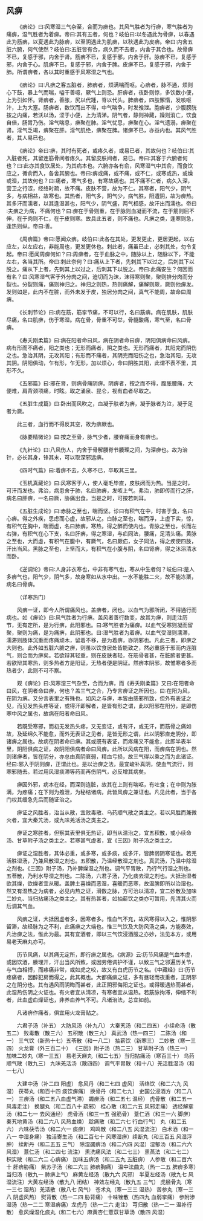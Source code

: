 ## 风痹


&emsp;&emsp;《痹论》曰∶风寒湿三气杂至，合而为痹也。其风气胜者为行痹，寒气胜者为痛痹，湿气胜者为着痹。帝曰∶其有五者，何也？岐伯曰∶以冬遇此为骨痹，以春遇此为筋痹，以夏遇此为脉痹，以至阴遇此为肌痹，以秋遇此为皮痹。帝曰∶内舍五脏六腑，何气使然？岐伯曰∶五脏皆有合，病久而不去者，内舍于其合也。故骨痹不已，复感于邪，内舍于肾。筋痹不已，复感于邪，内舍于肝。脉痹不已，复感于邪，内舍于心。肌痹不已，复感于邪，内舍于脾。皮痹不已，复感于邪，内舍于肺。所谓痹者，各以其时重感于风寒湿之气也。

&emsp;&emsp;《痹论》曰∶凡痹之客五脏者，肺痹者，烦满喘而呕。心痹者，脉不通，烦则心下鼓，暴上气而喘，嗌干善噫，厥气上则恐。肝痹者，夜卧则惊，多饮数小便，上为引如怀。肾痹者，善胀，尻以代踵，脊以代头。脾痹者，四肢懈惰，发咳呕汁，上为大塞。肠痹者，数饮而出不得，中气喘争，时发飧泄。胞痹者，少腹膀胱按之内痛，若沃以汤，涩于小便，上为清涕。阴气者，静则神藏，躁则消亡，饮食自倍，肠胃乃伤。淫气喘息，痹聚在肺。淫气忧思，痹聚在心。淫气遗溺，痹聚在肾。淫气乏竭，痹聚在肝。淫气肌绝，痹聚在脾。诸痹不已，亦益内也。其风气胜者，其人易已也。

&emsp;&emsp;《痹论》帝曰∶痹，其时有死者，或疼久者，或易已者，其故何也？岐伯曰∶其入脏者死，其留连筋骨间者疼久。其留皮肤间者，易已。帝曰∶其客于六腑者何也？曰∶此亦其食饮居处，为其病本也。六腑亦各有俞，风寒湿气中其俞，而食饮应之，循俞而入，各舍其腑也。帝曰∶痹或痛，或不痛，或不仁，或寒或热，或燥或湿，其故何也？曰∶痛者，寒气多也，有寒故痛也。其不痛不仁者，病久入深，营卫之行涩，经络时疏，故不痛。皮肤不营，故为不仁。其寒者，阳气少，阴气多，与病相益，故寒也。其热者，阳气多，阴气少，病气胜，阳遭阴，故为痹热。其多汗而濡者，以其逢湿甚也，阳气少，阴气盛，两气相感，故汗出而濡也。帝曰∶夫痹之为病，不痛何也？曰∶痹在于骨则重，在于脉则血凝而不流，在于筋则屈不伸，在于肉则不仁，在于皮则寒。故具此五者，则不痛也。凡痹之类，逢寒则急，逢热则纵。帝曰∶善。

&emsp;&emsp;《周痹篇》帝曰∶愿闻众痹。岐伯曰∶此各在其处，更发更止，更居更起，以右应左，以左应右，非能周也，更发更休也。刺此者，痛虽已止，必刺其处，勿令复起。帝曰∶愿闻周痹何如？曰∶周痹者，在于血脉之中，随脉以上，随脉以下，不能左右，各当其所。帝曰∶刺此奈何？曰∶痛从上下者，先刺其下以过之，后刺其下以脱之。痛从下上者，先刺其上以过之，后刺其下以脱之。帝曰∶此痛安生？何因而有名？曰∶风寒湿气客于外分肉之间，迫切而为沫，沫得寒则聚，聚则排分肉而分裂也。分裂则痛，痛则神归之。神归之则热，热则痛解，痛解则厥，厥则他痹发。发则如是，此内不在脏，而外未发于皮，独居分肉之间，真气不能周，故命曰周痹。

&emsp;&emsp;《长刺节论》曰∶病在筋，筋挛节痛，不可以行，名曰筋痹。病在肌肤，肌肤尽痛，名曰肌痹，伤于寒湿。病在骨，骨重不可举，骨髓酸痛，寒气至，名曰骨痹。

&emsp;&emsp;《寿夭刚柔篇》曰∶病在阳者命曰风，病在阴者命曰痹，阴阳俱病命曰风痹。病有形而不痛者，阳之类也；无形而痛者，阴之类也。无形而痛者，其阳完而阴伤之也。急治其阴，无攻其阳；有形而不痛者，其阴完而阳伤之也，急治其阳，无攻其阴。阴阳俱动，乍有形，乍无形，加以烦心，命曰阴胜其阳，此谓不表不里，其形不久。

&emsp;&emsp;《五邪篇》曰∶邪在肾，则病骨痛阴痹。阴痹者，按之而不得，腹胀腰痛，大便难，肩背颈项痛，时眩。取之涌泉、昆仑，视有血者尽取之。

&emsp;&emsp;《五脏生成篇》曰∶卧出而风吹之，血凝于肤者为痹，凝于脉者为泣，凝于足者为厥。

&emsp;&emsp;此三者，血行而不得反其空，故为痹厥也。

&emsp;&emsp;《脉要精微论》曰∶按之至骨，脉气少者，腰脊痛而身有痹也。

&emsp;&emsp;《九针论》曰∶八风伤人，内舍于骨解腰脊节腠理之间，为深痹也。故为治针，必长其身，锋其末，可以取深邪远痹。

&emsp;&emsp;《四时气篇》曰∶着痹不去，久寒不已，卒取其三里。

&emsp;&emsp;《玉机真藏论》曰∶风寒客于人，使人毫毛毕直，皮肤闭而为热。当是之时，可汗而发也。弗治，病患舍于肺，名曰肺痹，发咳上气。弗治，肺即传而行之肝，病名曰肝痹，一名曰厥，胁痛出食。当是之时，可按若刺耳。

&emsp;&emsp;《五脏生成论》曰∶赤脉之至也，喘而坚。诊曰有积气在中，时害于食，名曰心痹。得之外疾，思虑而心虚，故邪从之。白脉之至也，喘而浮，上虚下实，惊，有积气在胸中，喘而虚，名曰肺痹，寒热，得之醉而使内也。青脉之至也，长而左右弹，有积气在心下支，名曰肝痹，得之寒湿，与疝同法，腰痛，足清头痛。黄脉之至也，大而虚，有积气在腹中，有厥气，名曰厥疝，女子同法，得之疾使四肢，汗出当风。黑脉之至也，上坚而大，有积气在小腹与阴，名曰肾痹，得之沐浴清水而卧。

&emsp;&emsp;《逆调论》帝曰∶人身非衣寒也，中非有寒气也，寒从中生者何？岐伯曰∶是人多痹气也，阳气少，阴气多，故身寒如从水中出。一水不能胜二火，故不能冻栗，病名曰骨痹。

&emsp;&emsp;（详寒热门）

&emsp;&emsp;风痹一证，即今人所谓痛风也。盖痹者，闭也。以血气为邪所闭，不得通行而病也。如《痹论》曰∶风气胜者为行痹。盖风者善行数变，故其为痹，则走注历节，无有定所，是为行痹，此阳邪也。曰∶寒气胜者为痛痹。以血气受寒则凝而留聚，聚则为痛，是为痛痹，此阴邪也。曰∶湿气胜者为着痹。以血气受湿则濡滞，濡滞则肢体沉重而疼痛顽木，留着不移，是为着痹，亦阴邪也。凡此三者，即痹之大则也。此外如五脏六腑之痹，则虽以饮食居处皆能致之，然必重感于邪而内连脏气，则合而为痹矣。若欲辩其轻重，则在皮肤者轻，在筋骨者甚，在脏腑者更甚。若欲辩其寒热，则多热者方是阳证，无热者便是阴证。然痹本阴邪，故惟寒者多而热者少，此则不可不察。

&emsp;&emsp;观《痹论》曰∶风寒湿三气杂至，合而为痹，而《寿夭刚柔篇》又曰∶在阳者命曰风，在阴者命曰痹，何也？盖三气之合，乃专言痹证之所因也。曰∶在阳为风，在阴为痹。又分言表里之有殊也。如风之与痹，本皆由感邪所致，但外有表证之见，而见发热头疼等证，或得汗即解者，是皆有形之谓，此以阳邪在阳分，是即伤寒中风之属也，故病在阳者命曰风。

&emsp;&emsp;若既受寒邪，而初无发热头疼，又无变证，或有汗，或无汗，而筋骨之痛如故，及延绵久不能愈，而外无表证之见者，是皆无形之谓，此以阴邪直走阴分，即诸痹之属也。故病在阴者命曰痹。其或既有表证，而疼痛又不能愈，此即半表半里，阴阳俱病之证，故阴阳俱病者命曰风痹。此所以风病在阳，而痹病在阴也。然则诸痹者，皆在阴分，亦总由真阴衰弱，精血亏损，故三气得以乘之而为此诸证。经曰∶邪入于阴则痹，正谓此也。是以治痹之法，最宜峻补真阴，使血气流行，则寒邪随去。若过用风湿痰滞等药而再伤阴气，必反增其病矣。

&emsp;&emsp;痹因外邪，病本在经，而深则连脏，故其在上则有喘呕，有吐食；在中则为胀满，为疼痛；在下则为飧泄，为秘结诸病，此皆风痹之兼证也。凡见此者，当于各门权其缓急先后而随证治之。

&emsp;&emsp;痹证之风胜者，治当从散，宜败毒散、乌药顺气散之类主之。若以风胜而兼微火者，宜大秦艽汤，或九味羌活汤之类主之。

&emsp;&emsp;痹证之寒胜者，但察其表里俱无热证，即当从温治之，宜五积散，或小续命汤、甘草附子汤之类主之。若寒甚气虚者，宜《三因》附子汤之类主之。

&emsp;&emsp;痹证之湿胜者，其体必重，或多寒，或多痰，或多汗，皆脾弱阴寒证也。若羌活胜湿汤，乃兼风散湿之剂也。五积散，乃温经散湿之剂也。真武汤，乃温中除湿之剂也。《三因》附子汤，乃补脾燥湿之剂也。调气平胃散，乃行气行湿之剂也。五苓散，乃利水导湿之剂也。二陈汤，六君子汤，乃化痰去湿之剂也。大抵治湿者欲其燥，欲燥者宜从暖。盖脾土喜燥而恶湿，喜暖而恶寒，故温脾即所以治湿也。然又有湿热之为病者，必见内热之证，滑数之脉，方可治以清凉，宜二妙散及加味二妙丸、当归拈痛汤之类主之。其有热甚者，如抽薪饮之类亦可暂用，先清其火而后调其气血。

&emsp;&emsp;风痹之证，大抵因虚者多，因寒者多。惟血气不充，故风寒得以入之，惟阴邪留滞，故经脉为之不利，此痛痹之大端也。惟三气饮及大防风汤之类，方能奏效，凡治痹之法，惟此为最。其有宜酒者，即以三气饮浸酒服之亦妙，法见本方，或用易老天麻丸亦可。

&emsp;&emsp;历节风痛，以其痛无定所，即行痹之属也。《病源》云∶历节风痛是气血本虚，或因饮酒，腠理开，汗出当风所致，或因劳倦调护不谨，以致三气之邪遍历关节，与气血相搏，而疼痛非常，或如虎之咬，故又有白虎历节之名。《中藏经》曰∶历节疼痛者，因醉犯房而得之，此其概也。大都痛痹之证，多有昼轻而夜重者，正阴邪之在阴分也。其有遇风雨阴晦而甚者，此正阴邪侮阳之证也。或得暖遇热而甚者，此湿热伤阴之火证也。有火者宜从清凉，有寒者宜从温热。若筋脉拘滞，伸缩不利者，此血虚血燥证也，非养血养气不可。凡诸治法，总宜如前。

&emsp;&emsp;凡诸痹作痛者，俱宜用火龙膏贴之。

&emsp;&emsp;六君子汤（补五） 大防风汤（补九八） 大秦艽汤（和二四五） 小续命汤（散五二） 败毒散（散三六） 五积散（散三九） 真武汤（热一四三） 二陈汤（和一） 三气饮（新热十七）五苓散（和一八二） 抽薪饮（新寒三） 二妙散（寒一三四） 火龙膏（外三百二十） 《三因》附子汤（热二三） 甘草附子汤（热三一） 加味二妙丸（寒一三五） 易老天麻丸（和二七五）当归拈痛汤（寒百三十） 乌药顺气散（散九三） 九味羌活汤（散四四） 调气平胃散（和十八）羌活胜湿汤（和一七八）

&emsp;&emsp;大建中汤（补二四 阳虚） 愈风丹（和二七四 虚风） 活络饮（和二六九 风湿） 茯苓丸（和百十四 痰饮痹痛） 换骨丹（和二七九） 史国公浸酒方（和二八一） 三痹汤（和二五八血虚气滞） 蠲痹汤（和二五七 温经） 虎骨散（和二五一 风毒走注） 换腿丸（和二百八十 疏邪） 桂心散（和二六五 风邪走痛） 透经解挛汤（和二七一 去风通经） 虎骨酒（和三一五 强筋骨） 薏仁酒（和三一六 脚痹）秦艽地黄汤（和二六八 风热血燥） 趁痛散（和二六七 行血行气） 丸（和二五六） 六味茯苓汤（和二六一 痰痹） 鸡鸣散（和二八五 风湿流注） 白术酒（和一八一 中湿身痛） 独活寄生汤（和二百七十 风寒湿痹）续断丸（和三百五 风湿浮肿） 续断丹（和二五五 三气） 除湿蠲痹汤（和二六四 风湿）湿郁汤（和二六六 风湿） 薏仁汤（和二四七 流注） 熏洗痛风法（和二七三） 熏蒸法（和二七二） 枳实散（和二六二 心痹痛） 加味五痹汤（和二五九 五脏痹） 人参散（和二百六十 肝痹胁痛） 紫苏子汤（和二六三 肺痹胸痛） 温中法曲丸（热一二五 脾痹多寒）当归汤（散九一 肺痹上气） 麻黄左经汤（散九六 风邪） 半夏左经汤（散九七 风湿流注）大黄左经汤（散九八 闭结） 神效左经丸（散九五 三气） 虎胫骨丸（寒一三七 湿热）羌活散（散八七 风气） 苍术丸（寒一三三 湿热） 苦参丸（寒一三八 阴虚风热） 熨背散（热一二四 胁背痛） 十味锉散（热四九 血弱挛痛） 参附渗湿汤（热一二二 寒湿痹痛）龙虎丹（热一二六 走注） 芎归散（热一二一 温补行散） 愈风燥湿化痰丸（和二七六）麻黄杏仁薏苡甘草汤（散四 风湿）

